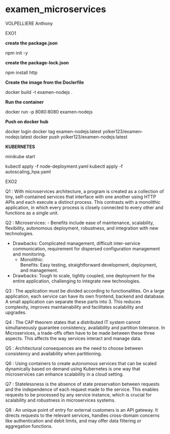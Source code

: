 # examen_microservices
VOLPELLIERE Anthony


EXO1

**create the package.json**

npm init -y 

**create the package-lock.json**

npm install http

**Create the image from the Doclerfile**

docker build -t examen-nodejs .

**Run the container**

docker run -p 8080:8080  examen-nodejs

**Push on docker hub**

docker login
docker tag examen-nodejs:latest yolker123/examen-nodejs:latest
docker push yolker123/examen-nodejs:latest

**KUBERNETES**

minikube start

kubectl apply -f node-deployment.yaml
kubectl apply -f autoscaling_hpa.yaml


EXO2

Q1 : With microservices architecture, a program is created as a collection of tiny, self-contained services that interface with one another using HTTP APIs and each execute a distinct process. This contrasts with a monolithic application, in which every process is closely connected to every other and functions as a single unit.

Q2 : Microservices: - Benefits include ease of maintenance, scalability, flexibility, autonomous deployment, robustness, and integration with new technologies.  
- Drawbacks: Complicated management, difficult inter-service communication, requirement for dispersed configuration management and monitoring.
    - Monolithic:  
Benefits: Easy testing, straightforward development, deployment, and management.  
- Drawbacks: Tough to scale, tightly coupled, one deployment for the entire application, challenging to integrate new technologies.

Q3 : The application must be divided according to functionalities.  On a large application, each service can have its own frontend, backend and database. A small application can separate these parts into 3. This reduces complexity, improves maintainability and facilitates scalability and upgrades.

Q4 : The CAP theorem states that a distributed IT system cannot simultaneously guarantee consistency, availability and partition tolerance. In Microservices, a trade-offs often have to be made between these three aspects. This affects the way services interact and manage data.

Q5 : Architectural consequences are the need to choose between consistency and availability when partitioning.

Q6 : Using containers to create autonomous services that can be scaled dynamically based on demand using Kubernetes is one way that microservices can enhance scalability in a cloud setting.

Q7 : Statelessness is the absence of state preservation between requests and the independence of each request made to the service. This enables requests to be processed by any service instance, which is crucial for scalability and robustness in microservices systems.

Q8 : An unique point of entry for external customers is an API gateway. It directs requests to the relevant services, handles cross-domain concerns like authentication and debit limits, and may offer data filtering or aggregation functions.